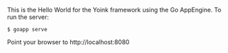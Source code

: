 This is the Hello World for the Yoink framework using the Go AppEngine.  To run the server:

    $ goapp serve

Point your browser to http://localhost:8080


